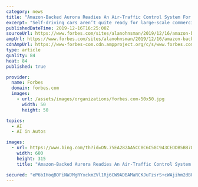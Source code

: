 ```yaml
---
category: news
title: "Amazon-Backed Aurora Readies An Air-Traffic Control System For Self-Driving Cars"
excerpt: "Self-driving cars aren’t quite ready for large-scale commercial deployment, but as the technology advances most companies developing it plan multiple layers of safety. Aurora, a startup that counts Amazon as an investor, thinks a system of remote monitors acting much like air-traffic controllers is one way to help ensure public acceptance of ..."
publishedDateTime: 2019-12-16T16:25:00Z
sourceUrl: https://www.forbes.com/sites/alanohnsman/2019/12/16/amazon-backed-aurora-readies-air-traffic-control-system-for-self-driving-cars/
ampUrl: https://www.forbes.com/sites/alanohnsman/2019/12/16/amazon-backed-aurora-readies-air-traffic-control-system-for-self-driving-cars/amp/
cdnAmpUrl: https://www-forbes-com.cdn.ampproject.org/c/s/www.forbes.com/sites/alanohnsman/2019/12/16/amazon-backed-aurora-readies-air-traffic-control-system-for-self-driving-cars/amp/
type: article
quality: 84
heat: 84
published: true

provider:
  name: Forbes
  domain: forbes.com
  images:
    - url: /assets/images/organizations/forbes.com-50x50.jpg
      width: 50
      height: 50

topics:
  - AI
  - AI in Autos

images:
  - url: https://www.bing.com/th?id=ON.75EA282AA5CC8C6C58C943CEDDB5BB78
    width: 600
    height: 315
    title: "Amazon-Backed Aurora Readies An Air-Traffic Control System For Self-Driving Cars"

secured: "eP6bIHoqBOFiNWJMgRYxckmZVl1Rj6CW9ADBAMaRCKJuTzsrS+cWAjihm2dBUGhKKCD2hT7yN+z/VfbGX1dK9Q04luuejFOc3xxP7aWLQDrzbk3WNwq23QNi8aEmtlfShZ2Mr61Nv0G3ZILCZ3pvjkFK/yq62qU5Jwp/aOBCuEmzZbi6p/qVgjEuY1uISC72/aoMafhf42LTwR8DIqjdzkCmYyHkCqqM8QMn2AeJVvu+2LHztJg5p3t8xKiiKaFQAKP9BRisH2YdwkK2300xww==;0rK1LF8TlBLwhPjT7N/BXg=="
---
```



